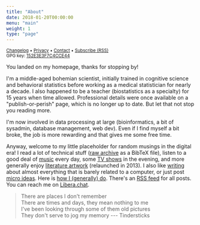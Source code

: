 ```yaml
---
title: "About"
date: 2018-01-20T00:00:00
menu: "main"
weight: 1
type: "page"
---
```


<small><a href="/changelog/">Changelog</a> • <a href="/privacy/">Privacy</a> • <a href="/contact/">Contact</a> • <a href="index.xml">Subscribe (RSS)</a><br>GPG key: <a href="/even4void.txt">152E3E3F7C4CCE44</a></small>

You landed on my homepage, thanks for stopping by!

I'm a middle-aged bohemian scientist, initially trained in cognitive science and behavioral statistics before working as a medical statistician for nearly a decade. I also happened to be a teacher (biostatistics as a specialty) for 15 years when time allowed. Professional details were once available on a "publish-or-perish" page, which is no longer up to date. But let that not stop you reading more.

I'm now involved in data processing at large (bioinformatics, a bit of sysadmin, database management, web dev). Even if I find myself a bit broke, the job is more rewarding and that gives me some free time.

Anyway, welcome to my little placeholder for random musings in the digital era! I read a lot of technical stuff ([raw archive](/files/references.bib) as a BibTeX file), listen to a good deal of [music](/post/one-year-scrobbling/) every day, some [TV shows](/articles/movies/) in the evening, and more generally enjoy [literature artwork](/files/books.txt) (relaunched in 2013). I also like [writing](/post) about almost everything that is barely related to a computer, or just post [micro ideas](/micro/). Here is [how I (generally) do](/articles/how-i-do). There's an [RSS feed](/index.xml) for all posts. You can reach me on [Libera.chat](/contact).

> There are places I don't remember<br>
> There are times and days, they mean nothing to me<br>
> I've been looking through some of them old pictures<br>
> They don't serve to jog my memory --- Tindersticks
